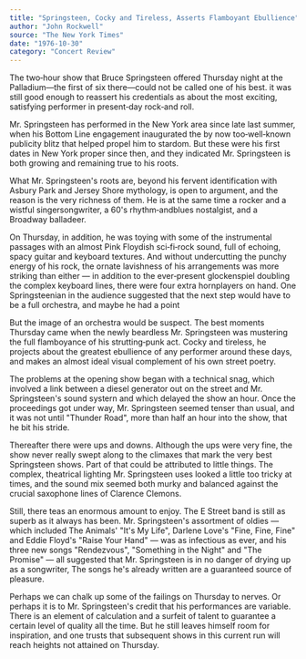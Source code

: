 ```yaml
---
title: "Springsteen, Cocky and Tireless, Asserts Flamboyant Ebullience"
author: "John Rockwell"
source: "The New York Times"
date: "1976-10-30"
category: "Concert Review"
---
```


The two‐hour show that Bruce Springsteen offered Thursday night at the Palladium—the first of six there—could not be called one of his best. it was still good enough to reassert his credentials as about the most exciting, satisfying performer in present‐day rock‐and roll.

Mr. Springsteen has performed in the New York area since late last summer, when his Bottom Line engagement inaugurated the by now too‐well‐known publicity blitz that helped propel him to stardom. But these were his first dates in New York proper since then, and they indicated Mr. Springsteen is both growing and remaining true to his roots.

What Mr. Springsteen's roots are, beyond his fervent identification with Asbury Park and Jersey Shore mythology, is open to argument, and the reason is the very richness of them. He is at the same time a rocker and a wistful singersongwriter, a 60's rhythm‐andblues nostalgist, and a Broadway balladeer.

On Thursday, in addition, he was toying with some of the instrumental passages with an almost Pink Floydish sci‐fi‐rock sound, full of echoing, spacy guitar and keyboard textures. And without undercutting the punchy energy of his rock, the ornate lavishness of his arrangements was more striking than either — in addition to the ever‐present glockenspiel doubling the complex keyboard lines, there were four extra hornplayers on hand. One Springsteenian in the audience suggested that the next step would have to be a full orchestra, and maybe he had a point

But the image of an orchestra would be suspect. The best moments Thursday came when the newly beardless Mr. Springsteen was mustering the full flamboyance of his strutting‐punk act. Cocky and tireless, he projects about the greatest ebullience of any performer around these days, and makes an almost ideal visual complement of his own street poetry.

The problems at the opening show began with a technical snag, which involved a link between a diesel generator out on the street and Mr. Springsteen's sound systern and which delayed the show an hour. Once the proceedings got under way, Mr. Springsteen seemed tenser than usual, and it was not until "Thunder Road", more than half an hour into the show, that he bit his stride.

Thereafter there were ups and downs. Although the ups were very fine, the show never really swept along to the climaxes that mark the very best Springsteen shows. Part of that could be attributed to little things. The complex, theatrical lighting Mr. Springsteen uses looked a little too tricky at times, and the sound mix seemed both murky and balanced against the crucial saxophone lines of Clarence Clemons.

Still, there teas an enormous amount to enjoy. The E Street band is still as superb as it always has been. Mr. Springsteen's assortment of oldies — which included The Animals' "It's My Life", Darlene Love's "Fine, Fine, Fine" and Eddie Floyd's "Raise Your Hand" — was as infectious as ever, and his three new songs "Rendezvous", "Something in the Night" and "The Promise" — all suggested that Mr. Springsteen is in no danger of drying up as a songwriter, The songs he's already written are a guaranteed source of pleasure.

Perhaps we can chalk up some of the failings on Thursday to nerves. Or perhaps it is to Mr. Springsteen's credit that his performances are variable. There is an element of calculation and a surfeit of talent to guarantee a certain level of quality all the time. But he still leaves himself room for inspiration, and one trusts that subsequent shows in this current run will reach heights not attained on Thursday.
